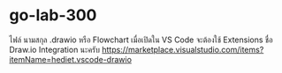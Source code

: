 # go-lab-300

ไฟล์ นามสกุล .drawio หรือ Flowchart เมื่อเปิดใน VS Code จะต้องใช้ Extensions ชื่อ Draw.io Integration นะครับ
https://marketplace.visualstudio.com/items?itemName=hediet.vscode-drawio
